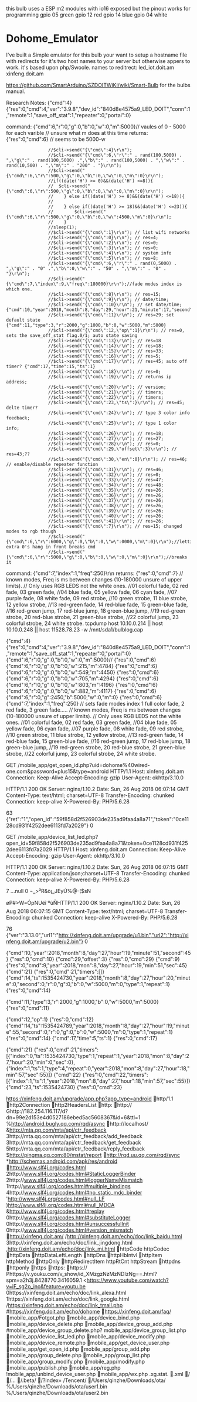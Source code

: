 this bulb uses a ESP m2 modules with io16 exposed but the pinout works for programming
gpio 05 green
gpio 12 red
gpio 14 blue
gpio 04 white



# Dohome_Emulator
I've built a Simple emulator for this bulb your want to setup a hostname file with redirects for it's two host names to your server but otherwise appers to work. it's based upon php/Swoole.
names to reditrect:
led_iot.doit.am 
xinfeng.doit.am

https://github.com/SmartArduino/SZDOITWiKi/wiki/Smart-Bulb for the bulbs manual.


Research Notes:
{"cmd":4}
{"res":0,"cmd":4,"ver":"3.9.8","dev_id":"840d8e4575a9_LED_DOIT","conn":1,"remote":1,"save_off_stat":1,"repeater":0,"portal":0}


command: {"cmd":6,"r":0,"g":0,"b":0,"w":0,"m":5000}// vaules of 0 - 5000 for each varible
							// unsure what m does at this time
returns: {"res":0,"cmd":6}				// seems to be 5000-w

                    //$cli->send("{\"cmd\":4}\r\n");
                    //$cli->send("{\"cmd\":6,\"r\":" . rand(100,5000) . ",\"g\":" . rand(100,5000) .",\"b\":" . rand(100,5000) . ",\"w\":" . rand(10,500) . ",\"m\":" . "200" . "}\r\n");
                    //$cli->send("{\"cmd\":6,\"r\":500,\"g\":0,\"b\":0,\"w\":0,\"m\":0}\r\n");
                    //if((date('H') >= 0)&&(date('H') <=8)){
                    //  $cli->send("{\"cmd\":6,\"r\":500,\"g\":0,\"b\":0,\"w\":0,\"m\":0}\r\n");
                    //    } else if((date('H') >= 8)&&(date('H') <=18)){
                    //
                    //    } else if((date('H') >= 18)&&(date('H') <=23)){
                    //        $cli->send("{\"cmd\":6,\"r\":500,\"g\":0,\"b\":0,\"w\":4500,\"m\":0}\r\n");
                    //    }
                    //sleep(1);
                    //$cli->send("{\"cmd\":1}\r\n"); // list wifi networks
                    //$cli->send("{\"cmd\":0}\r\n"); // res=4;
                    //$cli->send("{\"cmd\":2}\r\n"); // res=0;
                    //$cli->send("{\"cmd\":3}\r\n"); // res=0;
                    //$cli->send("{\"cmd\":4}\r\n"); // system info
                    //$cli->send("{\"cmd\":5}\r\n"); // res=8;
                    //$cli->send("{\"cmd\":6,\"r\":" . rand(0,5000) . ",\"g\":" . "0" .",\"b\":0,\"w\":" . "50" . ",\"m\":" . "0" . "}\r\n");
                    //$cli->send("{\"cmd\":7,\"index\":9,\"freq\":180000}\r\n");//fade modes index is which one.
                    //$cli->send("{\"cmd\":8}\r\n"); // res=15;
                    //$cli->send("{\"cmd\":9}\r\n"); // date/time;
                    //$cli->send("{\"cmd\":10}\r\n"); // set date/time; {"cmd":10,"year":2018,"month":8,"day":29,"hour":21,"minute":17,"second":7}
                    //$cli->send("{\"cmd\":11}\r\n"); // res=29; set default state {"cmd":11,"type":3,"r":2000,"g":1000,"b":0,"w":5000,"m":5000}
                    //$cli->send("{\"cmd\":12,\"op\":1}\r\n"); // res=0, sets the save_off_stat flag.0/1; auto state saving
                    //$cli->send("{\"cmd\":13}\r\n"); // res=18
                    //$cli->send("{\"cmd\":14}\r\n"); // res=18;
                    //$cli->send("{\"cmd\":15}\r\n"); // res=33;
                    //$cli->send("{\"cmd\":16}\r\n"); // res=5;
                    //$cli->send("{\"cmd\":17}\r\n"); // res=45; auto off timer? {"cmd":17,"time":15,"ts":1}
                    //$cli->send("{\"cmd\":18}\r\n"); // res=0;
                    //$cli->send("{\"cmd\":19}\r\n"); // returns ip address;
                    //$cli->send("{\"cmd\":20}\r\n"); // version;
                    //$cli->send("{\"cmd\":21}\r\n"); // timers;
                    //$cli->send("{\"cmd\":22}\r\n"); // timers;
                    //$cli->send("{\"cmd\":23,\"ts\":}\r\n"); // res=45; delte timer?
                    //$cli->send("{\"cmd\":24}\r\n"); // type 3 color info feedback;
                    //$cli->send("{\"cmd\":25}\r\n"); // type 1 color info;
                    //$cli->send("{\"cmd\":26}\r\n"); // res=18;
                    //$cli->send("{\"cmd\":27}\r\n"); // res=27;
                    //$cli->send("{\"cmd\":28}\r\n"); // res=0;
                    //$cli->send("{\"cmd\":29,\"offset\":3}\r\n"); // res=43;??
                    //$cli->send("{\"cmd\":30,\"en\":0}\r\n"); // res=46; // enable/disable repeater function
                    //$cli->send("{\"cmd\":31}\r\n"); // res=46;
                    //$cli->send("{\"cmd\":32}\r\n"); // res=0;
                    //$cli->send("{\"cmd\":33}\r\n"); // res=47;
                    //$cli->send("{\"cmd\":34}\r\n"); // res=48;
                    //$cli->send("{\"cmd\":35}\r\n"); // res=26;
                    //$cli->send("{\"cmd\":36}\r\n"); // res=26;
                    //$cli->send("{\"cmd\":37}\r\n"); // res=26;
                    //$cli->send("{\"cmd\":38}\r\n"); // res=26;
                    //$cli->send("{\"cmd\":39}\r\n"); // res=26;
                    //$cli->send("{\"cmd\":40}\r\n"); // res=26;
                    //$cli->send("{\"cmd\":41}\r\n"); // res=26;
                    //$cli->send("{\"cmd\":7}\r\n"); // res=15; changed modes to rgb though
                    //$cli->send("{\"cmd\":6,\"r\":6000,\"g\":0,\"b\":0,\"w\":0000,\"m\":0}\r\n");//letting extra 0's hang in front breaks cmd
                    //$cli->send("{\"cmd\":6,\"r\":5000,\"g\":0,\"b\":0,\"w\":0,\"m\":0}\r\n");//breaks it


command: {"cmd":7,"index":1,"freq":250}\r\n
returns: {"res":0,"cmd":7}
// known modes, Freq is ms between changes (10-180000 unsure of upper limits).
// Only uses RGB LEDS not the white ones.
//01 colorful fade,    02 red fade,        03 green fade, 
//04 blue fade,        05 yellow fade,     06 cyan fade,
//07 purple fade,      08 white fade,      09 red strobe,
//10 green strobe,     11 blue strobe,     12 yellow strobe,
//13 red-green fade,   14 red-blue fade,   15 green-blue fade, 
//16 red-green jump,   17 red-blue jump,   18 green-blue jump,
//19 red-green strobe, 20 red-blue strobe, 21 green-blue strobe,
//22 colorful jump,    23 colorful strobe, 24 white strobe.
tcpdump host 10.10.0.214 || host 10.10.0.248 || host 11528.78.23 -w /mnt/sda1/bulblog.cap

{"cmd":4}
{"res":0,"cmd":4,"ver":"3.9.8","dev_id":"840d8e4575a9_LED_DOIT","conn":1,"remote":1,"save_off_stat":1,"repeater":0,"portal":0}
{"cmd":6,"r":0,"g":0,"b":0,"w":0,"m":5000}//
{"res":0,"cmd":6}
{"cmd":6,"r":0,"g":0,"b":0,"w":215,"m":4784}
{"res":0,"cmd":6}
{"cmd":6,"r":0,"g":0,"b":0,"w":549,"m":4450}
{"res":0,"cmd":6}
{"cmd":6,"r":0,"g":0,"b":0,"w":705,"m":4294}
{"res":0,"cmd":6}
{"cmd":6,"r":0,"g":0,"b":0,"w":803,"m":4196}
{"res":0,"cmd":6}
{"cmd":6,"r":0,"g":0,"b":0,"w":882,"m":4117}
{"res":0,"cmd":6}
{"cmd":6,"r":0,"g":2450,"b":5000,"w":0,"m":0}
{"res":0,"cmd":6}
{"cmd":7,"index":1,"freq":250} // sets fade modes index 1 full color fade, 2 red fade, 3 green fade.....
// known modes, Freq is ms between changes (10-180000 unsure of upper limits).
// Only uses RGB LEDS not the white ones.
//01 colorful fade,    02 red fade,        03 green fade, 
//04 blue fade,        05 yellow fade,     06 cyan fade,
//07 purple fade,      08 white fade,      09 red strobe,
//10 green strobe,     11 blue strobe,     12 yellow strobe,
//13 red-green fade,   14 red-blue fade,   15 green-blue fade, 
//16 red-green jump,   17 red-blue jump,   18 green-blue jump,
//19 red-green strobe, 20 red-blue strobe, 21 green-blue strobe,
//22 colorful jump,    23 colorful strobe, 24 white strobe.

GET /mobile_app/get_open_id.php?uid=dohome%40wired-one.com&password=plus15&type=android HTTP/1.1
Host: xinfeng.doit.am
Connection: Keep-Alive
Accept-Encoding: gzip
User-Agent: okhttp/3.10.0

HTTP/1.1 200 OK
Server: nginx/1.10.2
Date: Sun, 26 Aug 2018 06:07:14 GMT
Content-Type: text/html; charset=UTF-8
Transfer-Encoding: chunked
Connection: keep-alive
X-Powered-By: PHP/5.6.28

63
{"ret":"1","open_id":"59f858d2f526903de235ad9faa4a8a71","token":"0ce1128cd931f4252dee6113fd7a2029"}
0

GET /mobile_app/device_list_led.php?open_id=59f858d2f526903de235ad9faa4a8a71&token=0ce1128cd931f4252dee6113fd7a2029 HTTP/1.1
Host: xinfeng.doit.am
Connection: Keep-Alive
Accept-Encoding: gzip
User-Agent: okhttp/3.10.0

HTTP/1.1 200 OK
Server: nginx/1.10.2
Date: Sun, 26 Aug 2018 06:07:15 GMT
Content-Type: application/json;charset=UTF-8
Transfer-Encoding: chunked
Connection: keep-alive
X-Powered-By: PHP/5.6.28

7
...null
0
¬_>³R&ò¡_JEyÚ%@-¦$sN

øP#>W=ÓpNUëî
ºùÑHTTP/1.1 200 OK
Server: nginx/1.10.2
Date: Sun, 26 Aug 2018 06:07:15 GMT
Content-Type: text/html; charset=UTF-8
Transfer-Encoding: chunked
Connection: keep-alive
X-Powered-By: PHP/5.6.28

76
{"ver":"3.13.0","url1":"http://xinfeng.doit.am/upgrade/u1.bin","url2":"http://xinfeng.doit.am/upgrade/u2.bin"}
0


{"cmd":10,"year":2018,"month":8,"day":27,"hour":19,"minute":51,"second":45}
{"res":0,"cmd":10}
{"cmd":29,"offset":3}
{"res":0,"cmd":29}
{"cmd":9}
{"res":0,"cmd":9,"year":2018,"mon":8,"day":27,"hour":19,"min":51,"sec":45}
{"cmd":21}
{"res":0,"cmd":21,"timers":[]}
{"cmd":14,"ts":1535424730,"year":2018,"month":8,"day":27,"hour":20,"minute":0,"second":0,"r":0,"g":0,"b":0,"w":5000,"m":0,"type":1,"repeat":1}
{"res":0,"cmd":14}

{"cmd":11,"type":3,"r":2000,"g":1000,"b":0,"w":5000,"m":5000}
{"res":0,"cmd":11}


{"cmd":12,"op":1}
{"res":0,"cmd":12}
{"cmd":14,"ts":1535424789,"year":2018,"month":8,"day":27,"hour":19,"minute":55,"second":0,"r":0,"g":0,"b":0,"w":5000,"m":0,"type":1,"repeat":1}
{"res":0,"cmd":14}
{"cmd":17,"time":5,"ts":1}
{"res":0,"cmd":17}

{"cmd":21}
{"res":0,"cmd":21,"timers":[{"index":0,"ts":1535424730,"type":1,"repeat":1,"year":2018,"mon":8,"day":27,"hour":20,"min":0,"sec":0},{"index":1,"ts":1,"type":4,"repeat":0,"year":2018,"mon":8,"day":27,"hour":18,"min":57,"sec":55}]}
{"cmd":22}
{"res":0,"cmd":22,"timers":[{"index":1,"ts":1,"year":2018,"mon":8,"day":27,"hour":18,"min":57,"sec":55}]}
{"cmd":23,"ts":1535424730}
{"res":0,"cmd":23}



https://xinfeng.doit.am/upgrade/app.php?app_type=android
http/1.1 http2Connection http2HeadersList http: http:// Ghttp://182.254.116.117/d?dn=99e2d153e4d0527186ebed5ac5608367&id=6&ttl=1 %http://android.bugly.qq.com/rqd/async http://localhost/ &http://mta.qq.com/mta/api/ctr_feedback 3http://mta.qq.com/mta/api/ctr_feedback/add_feedback 3http://mta.qq.com/mta/api/ctr_feedback/get_feedback 5http://mta.qq.com/mta/api/ctr_feedback/reply_feedback $http://pingma.qq.com:80/mstat/report http://rqd.uu.qq.com/rqd/sync *http://schemas.android.com/apk/res/android http://www.slf4j.org/codes.html 2http://www.slf4j.org/codes.html#StaticLoggerBinder 2http://www.slf4j.org/codes.html#loggerNameMismatch 1http://www.slf4j.org/codes.html#multiple_bindings 4http://www.slf4j.org/codes.html#no_static_mdc_binder 'http://www.slf4j.org/codes.html#null_LF )http://www.slf4j.org/codes.html#null_MDCA &http://www.slf4j.org/codes.html#replay 0http://www.slf4j.org/codes.html#substituteLogger 0http://www.slf4j.org/codes.html#unsuccessfulInit 0http://www.slf4j.org/codes.html#version_mismatch http://xinfeng.doit.am/ /http://xinfeng.doit.am/echo/doc/link_baidu.html 3http://xinfeng.doit.am/echo/doc/link_jingdong.html  ,http://xinfeng.doit.am/echo/doc/link_mi.html httpCode 	httpCodec httpData httpDataLeftLength httpDns httpHbIntvl httpItem 
httpMethod httpOnly httpRedirectItem 	httpRtCnt 
httpStream httpdns httponly https https: https:// Phttps://v.youku.com/v_show/id_XMzgzNzMzNDIzNg==.html?spm=a2h3j.8428770.3416059.1 <https://www.youtube.com/watch?v=iF_sg2o_ino&feature=youtu.be 0https://xinfeng.doit.am/echo/doc/link_alexa.html 1https://xinfeng.doit.am/echo/doc/link_google.html /https://xinfeng.doit.am/echo/doc/link_tmall.php #https://xinfeng.doit.am/echo/dohome https://xinfeng.doit.am/faq/ 
mobile_app/Fotgot.php mobile_app/device_bind.php mobile_app/device_delete.php mobile_app/device_group_add.php #mobile_app/device_group_delete.php?  mobile_app/device_group_list.php mobile_app/device_list_led.php mobile_app/device_modify.php mobile_app/device_remote.php mobile_app/get_device_user.php mobile_app/get_open_id.php mobile_app/group_add.php mobile_app/group_delete.php mobile_app/group_list.php mobile_app/group_modify.php mobile_app/modify.php mobile_app/publish.php mobile_app/reg.php !mobile_app/unbind_device_user.php mobile_app/wx.php
.xg.stat. .xml / /... /.beta/ /?index= 	/Tencent/ /Users/qinzhe/Downloads/ota/ %/Users/qinzhe/Downloads/ota/user1.bin %/Users/qinzhe/Downloads/ota/user2.bin
